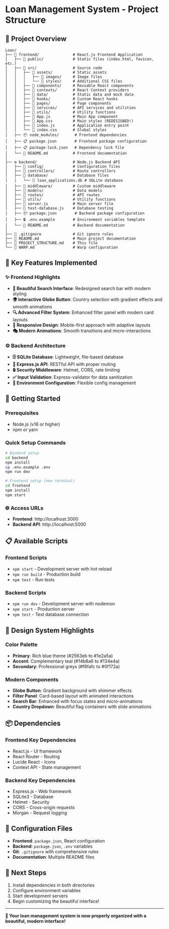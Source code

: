 # Loan Management System - Project Structure

## 📁 Project Overview
```
Loan/
├── 🎨 frontend/               # React.js Frontend Application
│   ├── 📁 public/             # Static files (index.html, favicon, etc.)
│   ├── 📁 src/                # Source code
│   │   ├── 📁 assets/         # Static assets
│   │   │   ├── 📁 images/     # Image files
│   │   │   └── 📁 styles/     # Additional CSS files
│   │   ├── 📁 components/     # Reusable React components
│   │   ├── 📁 contexts/       # React Context providers
│   │   ├── 📁 data/           # Static data and mock data
│   │   ├── 📁 hooks/          # Custom React hooks
│   │   ├── 📁 pages/          # Page components
│   │   ├── 📁 services/       # API services and utilities
│   │   ├── 📁 utils/          # Utility functions
│   │   ├── 🎨 App.js          # Main App component
│   │   ├── 🎨 App.css         # Main styles (REDESIGNED!)
│   │   ├── 🎯 index.js        # Application entry point
│   │   └── 🎯 index.css       # Global styles
│   ├── 📦 node_modules/       # Frontend dependencies
│   ├── 📋 package.json        # Frontend package configuration
│   ├── 📋 package-lock.json   # Dependency lock file
│   └── 📖 README.md           # Frontend documentation
│
├── ⚙️ backend/                # Node.js Backend API
│   ├── 📁 config/             # Configuration files
│   ├── 📁 controllers/        # Route controllers
│   ├── 📁 database/           # Database files
│   │   └── 🗄️ loan_applications.db # SQLite database
│   ├── 📁 middleware/         # Custom middleware
│   ├── 📁 models/             # Data models
│   ├── 📁 routes/             # API routes
│   ├── 📁 utils/              # Utility functions
│   ├── 🚀 server.js           # Main server file
│   ├── 🧪 test-database.js    # Database testing
│   ├── 📦 package.json        # Backend package configuration
│   ├── 🔒 .env.example        # Environment variables template
│   └── 📖 README.md           # Backend documentation
│
├── 🚫 .gitignore              # Git ignore rules
├── 📖 README.md               # Main project documentation
├── 📖 PROJECT_STRUCTURE.md    # This file
└── 📖 WARP.md                 # Warp configuration
```

## 🎯 Key Features Implemented

### ✨ Frontend Highlights
- **🎨 Beautiful Search Interface**: Redesigned search bar with modern styling
- **🌍 Interactive Globe Button**: Country selection with gradient effects and smooth animations
- **🔍 Advanced Filter System**: Enhanced filter panel with modern card layouts
- **📱 Responsive Design**: Mobile-first approach with adaptive layouts
- **🎭 Modern Animations**: Smooth transitions and micro-interactions

### ⚙️ Backend Architecture
- **🗄️ SQLite Database**: Lightweight, file-based database
- **🚀 Express.js API**: RESTful API with proper routing
- **🔒 Security Middleware**: Helmet, CORS, rate limiting
- **✅ Input Validation**: Express-validator for data sanitization
- **📝 Environment Configuration**: Flexible config management

## 🚀 Getting Started

### Prerequisites
- Node.js (v16 or higher)
- npm or yarn

### Quick Setup Commands
```bash
# Backend setup
cd backend
npm install
cp .env.example .env
npm run dev

# Frontend setup (new terminal)
cd frontend  
npm install
npm start
```

### 🌐 Access URLs
- **Frontend**: http://localhost:3000
- **Backend API**: http://localhost:5000

## 📋 Available Scripts

### Frontend Scripts
- `npm start` - Development server with hot reload
- `npm run build` - Production build
- `npm test` - Run tests

### Backend Scripts  
- `npm run dev` - Development server with nodemon
- `npm start` - Production server
- `npm test` - Test database connection

## 🎨 Design System Highlights

### Color Palette
- **Primary**: Rich blue theme (#2563eb to #1e2a5a)
- **Accent**: Complementary teal (#14b8a6 to #134e4a)  
- **Secondary**: Professional greys (#f8fafc to #0f172a)

### Modern Components
- **Globe Button**: Gradient background with shimmer effects
- **Filter Panel**: Card-based layout with animated interactions
- **Search Bar**: Enhanced with focus states and micro-animations
- **Country Dropdown**: Beautiful flag containers with slide animations

## 📦 Dependencies

### Frontend Key Dependencies
- React.js - UI framework
- React Router - Routing
- Lucide React - Icons
- Context API - State management

### Backend Key Dependencies
- Express.js - Web framework
- SQLite3 - Database
- Helmet - Security
- CORS - Cross-origin requests
- Morgan - Request logging

## 🔧 Configuration Files
- **Frontend**: `package.json`, React configuration
- **Backend**: `package.json`, `.env` variables
- **Git**: `.gitignore` with comprehensive rules
- **Documentation**: Multiple README files

## 🎯 Next Steps
1. Install dependencies in both directories
2. Configure environment variables
3. Start development servers
4. Begin customizing the beautiful interface!

---

**🎉 Your loan management system is now properly organized with a beautiful, modern interface!**